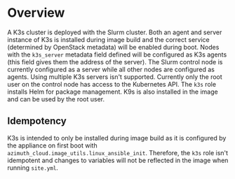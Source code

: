 # Overview

A K3s cluster is deployed with the Slurm cluster. Both an agent and server instance of K3s is installed during image build and the correct service (determined by OpenStack metadata) will be
enabled during boot. Nodes with the `k3s_server` metadata field defined will be configured as K3s agents (this field gives them the address of the server). The Slurm control node is currently configured as a server while all other nodes are configured as agents. Using multiple K3s servers isn't supported. Currently only the root user on the control node has
access to the Kubernetes API. The `k3s` role installs Helm for package management. K9s is also installed in the image and can be used by the root user.

## Idempotency

K3s is intended to only be installed during image build as it is configured by the appliance on first boot with `azimuth_cloud.image_utils.linux_ansible_init`. Therefore, the `k3s` role isn't
idempotent and changes to variables will not be reflected in the image when running `site.yml`.
